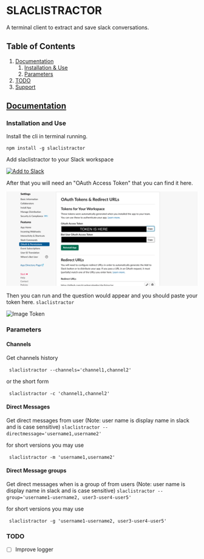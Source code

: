 # SLACLISTRACTOR

A terminal client to extract and save slack conversations.


## Table of Contents

1.  [Documentation](#documentation)
    1.  [Installation & Use](#installation)
    2.  [Parameters](#use)
 2.  [TODO](#TODO)
3.  [Support](#support)

## [Documentation](#documentation)

<a name="documentation"></a>

### Installation and Use
Install the cli in terminal running. 

<a name="installation"></a>

```shell
npm install -g slaclistractor
```

Add slaclistractor to your Slack workspace

<a href="https://slack.com/oauth/v2/authorize?client_id=11221063959.1000724979104&user_scope=channels:history,channels:read,groups:history,groups:read,im:history,im:read,mpim:history,mpim:read,users:read"><img alt="Add to Slack" height="40" width="139" src="https://platform.slack-edge.com/img/add_to_slack.png" srcset="https://platform.slack-edge.com/img/add_to_slack.png 1x, https://platform.slack-edge.com/img/add_to_slack@2x.png 2x"></a>

After that you will need an "OAuth Access Token" that you can find it here.

![Image Token](https://github.com/ricardogcolombo/slaclistractor/blob/master/images/token.png)

Then you can run and the question would appear and you should paste your token here.
``` slaclistractor ```

![Image Token](https://github.com/ricardogcolombo/slaclistractor/blob/master/images/tokenNotFound.png)

### Parameters
#### Channels
Get channels history

 ``` slaclistractor --channels='channel1,channel2'```

or the short form

``` slaclistractor -c 'channel1,channel2'```

#### Direct Messages 
Get direct messages from user (Note: user name is display name in slack and is case sensitive)
```slaclistractor --directmessage='username1,username2'```

for short versions you may use 

``` slaclistractor -m 'username1,username2'```

#### Direct Message groups
Get direct messages when is a group of from users (Note: user name is display name in slack and is case sensitive)
```slaclistractor --group='username1-username2, user3-user4-user5'```

for short versions you may use 

``` slaclistractor -g 'username1-username2, user3-user4-user5'```

### TODO
- [ ] Improve logger
